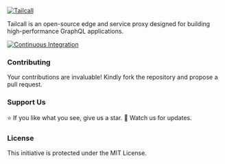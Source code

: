 [![Tailcall](https://raw.githubusercontent.com/tailcallhq/tailcall/main/assets/logo_main.png)](https://tailcall.run)


Tailcall is an open-source edge and service proxy designed for building high-performance GraphQL applications.

[![Continuous Integration](https://github.com/tailcallhq/tailcall/actions/workflows/ci.yml/badge.svg)](https://github.com/tailcallhq/tailcall/actions/workflows/ci.yml)

### Contributing

Your contributions are invaluable! Kindly fork the repository and propose a pull request.

### Support Us

⭐️ If you like what you see, give us a star.
👀 Watch us for updates.

### License

This initiative is protected under the MIT License.
